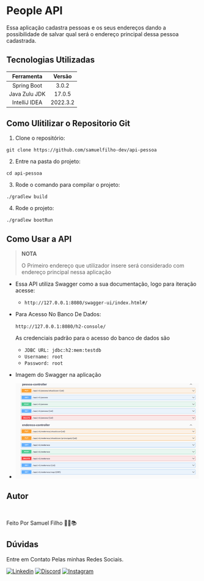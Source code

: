 # People API

Essa aplicação cadastra pessoas e os seus endereços dando a possibilidade de salvar
qual será o endereço principal dessa pessoa cadastrada.


## Tecnologias Utilizadas

|  Ferramenta   |  Versão  |
|:-------------:|:--------:|
|  Spring Boot  |  3.0.2   |
| Java Zulu JDK |  17.0.5  |
| IntelliJ IDEA | 2022.3.2 |

## Como Ulitilizar o Repositorio Git

1. Clone o repositório:

~~~git
git clone https://github.com/samuelfilho-dev/api-pessoa
~~~
2. Entre na pasta do projeto:

~~~git
cd api-pessoa
~~~
3. Rode o comando para compilar o projeto:

~~~maven
./gradlew build
~~~
4. Rode o projeto:

~~~maven
./gradlew bootRun
~~~

## Como Usar a API


>**NOTA**
> 
> O Primeiro endereço que utilizador insere será considerado com endereço principal
> nessa aplicação
>


 - Essa API utiliza Swagger como a sua documentação, logo para iteração
acesse:

   - `http://127.0.0.1:8080/swagger-ui/index.html#/`
   

 - Para Acesso No Banco De Dados:

    `http://127.0.0.1:8080/h2-console/`

    As credenciais padrão para o acesso do banco de dados são
   - `JDBC URL: jdbc:h2:mem:testdb`
   - `Username: root`
   - `Password: root`

- Imagem do Swagger na aplicação


- ![img.png](img.png)


## Autor

<a href="https://www.linkedin.com/in/samuel-filho-981b2b196/">
 <img src="https://avatars.githubusercontent.com/u/81279868?v=4" width="100px;" alt=""/>
 <br /></a></a>

Feito Por Samuel Filho 👨‍💻📚

## Dúvidas

Entre em Contato Pelas minhas Redes Sociais.

[![Linkedin](https://img.shields.io/badge/LinkedIn-%230077B5.svg?logo=linkedin&logoColor=white)](https://www.linkedin.com/in/samuel-filho-981b2b196/)
[![Discord](https://img.shields.io/badge/Discord-%235865F2.svg?&logo=discord&logoColor=white)](https://discord.gg/EHN5jsNUSk)
[![Instagram](https://img.shields.io/badge/Instagram-%23E4405F.svg?&logo=Instagram&logoColor=white)](https://www.instagram.com/_samuel.filho_/)